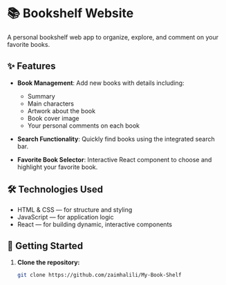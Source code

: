 # 📚 Bookshelf Website

A personal bookshelf web app to organize, explore, and comment on your favorite books.

## ✨ Features

- **Book Management**: Add new books with details including:
  - Summary
  - Main characters
  - Artwork about the book
  - Book cover image
  - Your personal comments on each book

- **Search Functionality**: Quickly find books using the integrated search bar.

- **Favorite Book Selector**: Interactive React component to choose and highlight your favorite book.

## 🛠️ Technologies Used

- HTML & CSS — for structure and styling
- JavaScript — for application logic
- React — for building dynamic, interactive components

## 🚀 Getting Started

1. **Clone the repository:**
   ```bash
   git clone https://github.com/zaimhalili/My-Book-Shelf
